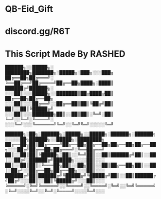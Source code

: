 # QB-Eid_Gift
# discord.gg/R6T
# This Script Made By RASHED

██████╗░░█████╗░  ████████╗███████╗░█████╗░███╗░░░███╗
██╔══██╗██╔═══╝░  ╚══██╔══╝██╔════╝██╔══██╗████╗░████║
██████╔╝██████╗░  ░░░██║░░░█████╗░░███████║██╔████╔██║
██╔══██╗██╔══██╗  ░░░██║░░░██╔══╝░░██╔══██║██║╚██╔╝██║
██║░░██║╚█████╔╝  ░░░██║░░░███████╗██║░░██║██║░╚═╝░██║
╚═╝░░╚═╝░╚════╝░  ░░░╚═╝░░░╚══════╝╚═╝░░╚═╝╚═╝░░░░░╚═╝

██████╗░██╗░██████╗░█████╗░░█████╗░██████╗░██████╗░░░░░██╗██████╗░░█████╗░████████╗
██╔══██╗██║██╔════╝██╔══██╗██╔══██╗██╔══██╗██╔══██╗░░░██╔╝██╔══██╗██╔═══╝░╚══██╔══╝
██║░░██║██║╚█████╗░██║░░╚═╝██║░░██║██████╔╝██║░░██║░░██╔╝░██████╔╝██████╗░░░░██║░░░
██║░░██║██║░╚═══██╗██║░░██╗██║░░██║██╔══██╗██║░░██║░██╔╝░░██╔══██╗██╔══██╗░░░██║░░░
██████╔╝██║██████╔╝╚█████╔╝╚█████╔╝██║░░██║██████╔╝██╔╝░░░██║░░██║╚█████╔╝░░░██║░░░
╚═════╝░╚═╝╚═════╝░░╚════╝░░╚════╝░╚═╝░░╚═╝╚═════╝░╚═╝░░░░╚═╝░░╚═╝░╚════╝░░░░╚═╝░░░

